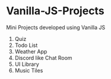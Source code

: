 # Vanilla-JS-Projects

Mini Projects developed using Vanilla JS

1. Quiz
2. Todo List
3. Weather App
4. Discord like Chat Room
5. UI Library
6. Music Tiles